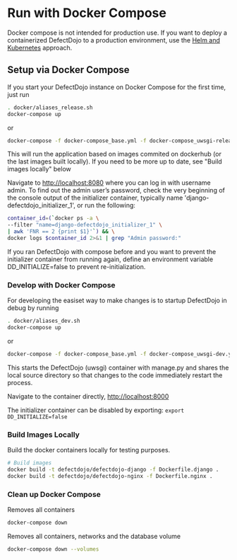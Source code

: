 # Run with Docker Compose

Docker compose is not intended for production use.
If you want to deploy a containerized DefectDojo to a production environment,
use the [Helm and Kubernetes](KUBERNETES.md) approach.

## Setup via Docker Compose

If you start your DefectDojo instance on Docker Compose for the first time, just
run
 
```zsh
. docker/aliases_release.sh
docker-compose up
```
or

```zsh
docker-compose -f docker-compose_base.yml -f docker-compose_uwsgi-release.yml up
```

This will run the application based on images commited on dockerhub (or the last images built locally). If you need to be more up to date, see "Build images locally" below

Navigate to <http://localhost:8080> where you can log in with username admin.
To find out the admin user’s password, check the very beginning of the console
output of the initializer container, typically name 'django-defectdojo_initializer_1', or run the following:

```zsh
container_id=(`docker ps -a \
--filter "name=django-defectdojo_initializer_1" \
| awk 'FNR == 2 {print $1}'`) && \
docker logs $container_id 2>&1 | grep "Admin password:"
```

If you ran DefectDojo with compose before and you want to prevent the
initializer container from running again, define an environment variable
DD_INITIALIZE=false to prevent re-initialization.


### Develop with Docker Compose

For developing the easiset way to make changes is to startup DefectDojo in debug by running 

```zsh
. docker/aliases_dev.sh
docker-compose up
```
or

```zsh
docker-compose -f docker-compose_base.yml -f docker-compose_uwsgi-dev.yml up
```

This starts the DefectDojo (uwsgi) container with manage.py and shares the local source directory so that changes to the code immediately restart the process.

Navigate to the container directly, <http://localhost:8000>

The initializer container can be disabled by exporting: `export DD_INITIALIZE=false`

### Build Images Locally

Build the docker containers locally for testing purposes.

```zsh
# Build images
docker build -t defectdojo/defectdojo-django -f Dockerfile.django .
docker build -t defectdojo/defectdojo-nginx -f Dockerfile.nginx .
```

### Clean up Docker Compose

Removes all containers 

```zsh
docker-compose down
```

Removes all containers, networks and the database volume

```zsh
docker-compose down --volumes
```
